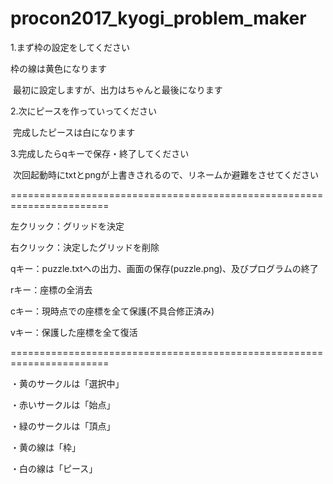 # procon2017_kyogi_problem_maker

1.まず枠の設定をしてください

  枠の線は黄色になります
  
  最初に設定しますが、出力はちゃんと最後になります

2.次にピースを作っていってください

  完成したピースは白になります

3.完成したらqキーで保存・終了してください

  次回起動時にtxtとpngが上書きされるので、リネームか避難をさせてください

=======================================================================

左クリック：グリッドを決定

右クリック：決定したグリッドを削除

qキー：puzzle.txtへの出力、画面の保存(puzzle.png)、及びプログラムの終了

rキー：座標の全消去

cキー：現時点での座標を全て保護(不具合修正済み)

vキー：保護した座標を全て復活

=======================================================================

・黄のサークルは「選択中」

・赤いサークルは「始点」

・緑のサークルは「頂点」

・黄の線は「枠」

・白の線は「ピース」
